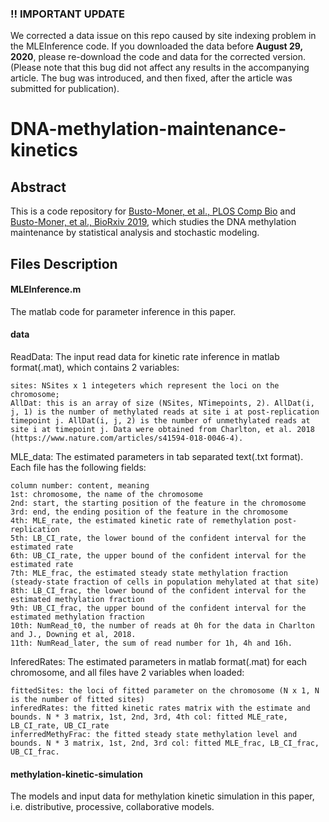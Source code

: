 ### !! IMPORTANT UPDATE
We corrected a data issue on this repo caused by site indexing problem in the MLEInference code. If you downloaded the data before **August 29, 2020**, please re-download the code and data for the corrected version. (Please note that this bug did not affect any results in the accompanying article. The bug was introduced, and then fixed, after the article was submitted for publication). 

# DNA-methylation-maintenance-kinetics

## Abstract
This is a code repository for [Busto-Moner, et al., PLOS Comp Bio](https://doi.org/10.1371/journal.pcbi.1007195) and [Busto-Moner, et al., BioRxiv 2019](https://doi.org/10.1101/677013), which studies the DNA methylation maintenance by statistical analysis and stochastic modeling.

## Files Description

#### MLEInference.m
The matlab code for parameter inference in this paper.

#### data
ReadData: The input read data for kinetic rate inference in matlab format(.mat), which contains 2 variables: 
        
	sites: NSites x 1 integeters which represent the loci on the chromosome; 
	AllDat: this is an array of size (NSites, NTimepoints, 2). AllDat(i, j, 1) is the number of methylated reads at site i at post-replication timepoint j. AllDat(i, j, 2) is the number of unmethylated reads at site i at timepoint j. Data were obtained from Charlton, et al. 2018 (https://www.nature.com/articles/s41594-018-0046-4).
    
MLE_data: The estimated parameters in tab separated text(.txt format). Each file has the following fields:

	column number: content, meaning
	1st: chromosome, the name of the chromosome
	2nd: start, the starting position of the feature in the chromosome 
	3rd: end, the ending position of the feature in the chromosome 
	4th: MLE_rate, the estimated kinetic rate of remethylation post-replication
	5th: LB_CI_rate, the lower bound of the confident interval for the estimated rate
	6th: UB_CI_rate, the upper bound of the confident interval for the estimated rate
	7th: MLE_frac, the estimated steady state methylation fraction (steady-state fraction of cells in population mehylated at that site)
	8th: LB_CI_frac, the lower bound of the confident interval for the estimated methylation fraction
	9th: UB_CI_frac, the upper bound of the confident interval for the estimated methylation fraction
	10th: NumRead_t0, the number of reads at 0h for the data in Charlton and J., Downing et al, 2018.
	11th: NumRead_later, the sum of read number for 1h, 4h and 16h.

InferedRates: The estimated parameters in matlab format(.mat) for each chromosome, and all files have 2 variables when loaded: 

	fittedSites: the loci of fitted parameter on the chromosome (N x 1, N is the number of fitted sites)
	inferedRates: the fitted kinetic rates matrix with the estimate and bounds. N * 3 matrix, 1st, 2nd, 3rd, 4th col: fitted MLE_rate, LB_CI_rate, UB_CI_rate
	inferredMethyFrac: the fitted steady state methylation level and bounds. N * 3 matrix, 1st, 2nd, 3rd col: fitted MLE_frac, LB_CI_frac, UB_CI_frac.

#### methylation-kinetic-simulation
The models and input data for methylation kinetic simulation in this paper, i.e. distributive, processive, collaborative models.
